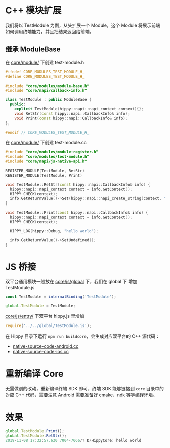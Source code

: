 # C++ 模块扩展

我们将以 TestModule 为例，从头扩展一个 Module，这个 Module 将展示前端如何调用终端能力，并且把结果返回给前端。

## 继承 ModuleBase

在 [core/module/](//github.com/Tencent/Hippy/tree/master/core/modules) 下创建 test-module.h

```cpp
#ifndef CORE_MODULES_TEST_MODULE_H_
#define CORE_MODULES_TEST_MODULE_H_

#include "core/modules/module-base.h"
#include "core/napi/callback-info.h"

class TestModule : public ModuleBase {
  public:
    explicit TestModule(hippy::napi::napi_context context){};
    void RetStr(const hippy::napi::CallbackInfo& info);
    void Print(const hippy::napi::CallbackInfo& info);
};

#endif // CORE_MODULES_TEST_MODULE_H_
```

在 [core/module/](//github.com/Tencent/Hippy/tree/master/core/modules) 下创建 test-module.cc

```cpp
#include "core/modules/module-register.h"
#include "core/modules/test-module.h"
#include "core/napi/js-native-api.h"

REGISTER_MODULE(TestModule, RetStr)
REGISTER_MODULE(TestModule, Print)

void TestModule::RetStr(const hippy::napi::CallbackInfo& info) {
  hippy::napi::napi_context context = info.GetContext();
  HIPPY_CHECK(context);
  info.GetReturnValue()->Set(hippy::napi::napi_create_string(context, "hello world"));
}

void TestModule::Print(const hippy::napi::CallbackInfo& info) {
  hippy::napi::napi_context context = info.GetContext();
  HIPPY_CHECK(context);

  HIPPY_LOG(hippy::Debug, "hello world");

  info.GetReturnValue()->SetUndefined();
}
```

# JS 桥接

双平台通用模块一般放在 [core/js/global](//github.com/Tencent/Hippy/tree/master/core/js/global) 下，我们在 global 下 增加 TestModule.js

```js
const TestModule = internalBinding('TestModule');

global.TestModule = TestModule;
```

[core/js/entry/](//github.com/Tencent/Hippy/tree/master/core/js/entry) 下双平台 hippy.js 里增加

```js
require('../../global/TestModule.js');
```

在 Hippy 目录下运行 `npm run buildcore`，会生成对应双平台的 C++ 源代码：

* [native-source-code-android.cc](//github.com/Tencent/Hippy/blob/master/core/napi/v8/native-source-code-android.cc)
* [native-source-code-ios.cc](//github.com/Tencent/Hippy/blob/master/core/napi/jsc/native-source-code-ios.cc)

# 重新编译 Core

无需做别的改动，重新编译终端 SDK 即可，终端 SDK 能够链接到 `core` 目录中的对应 C++ 代码，需要注意 Android 需要准备好 cmake、ndk 等等编译环境。

# 效果

```js
global.TestModule.Print();
global.TestModule.RetStr();
2019-11-08 17:32:57.630 7004-7066/? D/HippyCore: hello world
```
